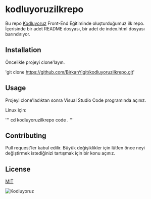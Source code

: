 # kodluyoruzilkrepo

Bu repo [Kodluyoruz](https://kodluyoruz.org) Front-End Eğitiminde oluşturduğumuz ilk repo. İçerisinde bir adet README dosyası, bir adet de index.html dosyası barındırıyor.

## Installation

Öncelikle projeyi clone'layın.

'git clone https://github.com/BirkanYigit/kodluyoruzilkrepo.git'

## Usage

Projeyi clone'ladıktan sonra Visual Studio Code programında açınız.

Linux için:

'''
cd kodluyoruzilkrepo
code .
'''

## Contributing

Pull request'ler kabul edilir. Büyük değişiklikler için lütfen önce neyi değiştirmek istediğinizi tartışmak için bir konu açınız.

## License

[MIT](https://opensource.org/licenses/MIT)

![Kodluyoruz](https://avatars.githubusercontent.com/u/30476529?s=280&v=4)